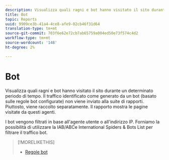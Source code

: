 ```yaml
---
description: Visualizza quali ragni e bot hanno visitato il sito durante un determinato periodo di tempo. Il traffico identificato come generato da un bot (basato sulle regole bot configurate) non viene inviato alla suite di rapporti. Piuttosto, viene raccolto separatamente. Il rapporto mostra le pagine visitate da questi agenti.
title: Bot
topic: Reports
uuid: 9909ce3b-41a4-4ce8-afe9-02cb46f31d64
translation-type: tm+mt
source-git-commit: 703f6e62e72cb7ab65759a004ed50e73f574c4d2
workflow-type: tm+mt
source-wordcount: '148'
ht-degree: 2%

---
```



# Bot

Visualizza quali ragni e bot hanno visitato il sito durante un determinato periodo di tempo. Il traffico identificato come generato da un bot (basato sulle regole bot configurate) non viene inviato alla suite di rapporti. Piuttosto, viene raccolto separatamente. Il rapporto mostra le pagine visitate da questi agenti.

I bot vengono filtrati in base all&#39;agente utente o all&#39;indirizzo IP. Forniamo la possibilità di utilizzare la IAB/ABCe International Spiders &amp; Bots List per filtrare il traffico bot.

>[!MORELIKETHIS]
>
>* [Regole bot](https://docs.adobe.com/content/help/en/analytics/admin/admin-tools/bot-removal/bot-rules.html)

